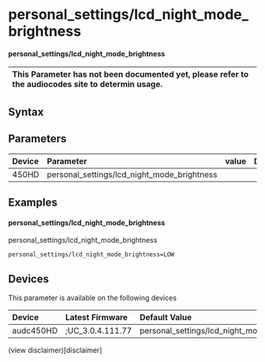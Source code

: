 ﻿---
description: personal_settings/lcd_night_mode_brightness
search: false
---

# personal_settings/lcd_night_mode_brightness

#### personal_settings/lcd_night_mode_brightness


| This Parameter has not been documented yet, please refer to the audiocodes site to determin usage.  | 
| :--- |

## Syntax

## Parameters
|Device|Parameter|value|Description|
|:---|:---|:---|:---|
| 450HD | personal_settings/lcd_night_mode_brightness |  |  |

## Examples
#### personal_settings/lcd_night_mode_brightness

personal_settings/lcd_night_mode_brightness

```
personal_settings/lcd_night_mode_brightness=LOW
```

## Devices
This parameter is available on the following devices

| Device | Latest Firmware | Default Value |
|:---|:---|:---|
| audc450HD | ;UC_3.0.4.111.77 | personal_settings/lcd_night_mode_brightness=LOW 

(view disclaimer)[disclaimer]
